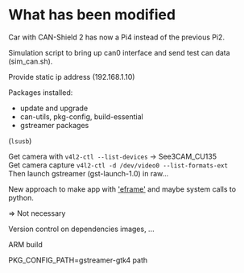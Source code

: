 # What has been modified

Car with CAN-Shield 2 has now a Pi4 instead of the previous Pi2.

Simulation script to bring up can0 interface and send test can data (sim_can.sh).

Provide static ip address (192.168.1.10)

Packages installed:
- update and upgrade
- can-utils, pkg-config, build-essential
- gstreamer packages

(`lsusb`)

Get camera with `v4l2-ctl --list-devices` -> See3CAM_CU135 </br>
Get camera capture `v4l2-ctl -d /dev/video0 --list-formats-ext` </br>
Then launch gstreamer (gst-launch-1.0) in raw...

New approach to make app with ['eframe'](gstreamer_visualization_rust.md) and maybe system calls to python.

⇒ Not necessary

Version control on dependencies images, ...

ARM build


PKG_CONFIG_PATH=gstreamer-gtk4 path